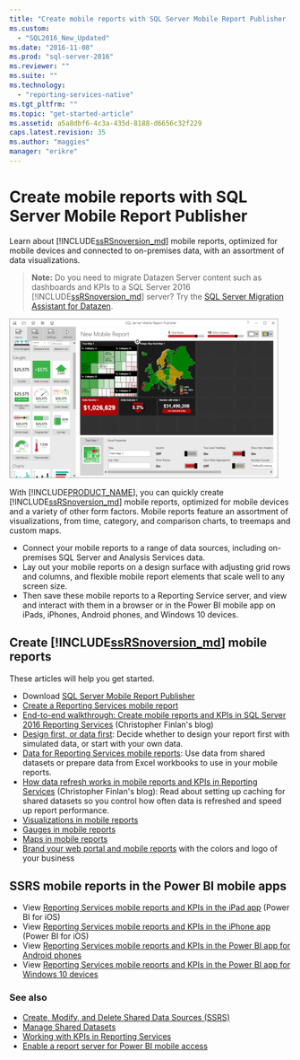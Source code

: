 ```yaml
---
title: "Create mobile reports with SQL Server Mobile Report Publisher | Microsoft Docs"
ms.custom: 
  - "SQL2016_New_Updated"
ms.date: "2016-11-08"
ms.prod: "sql-server-2016"
ms.reviewer: ""
ms.suite: ""
ms.technology: 
  - "reporting-services-native"
ms.tgt_pltfrm: ""
ms.topic: "get-started-article"
ms.assetid: a5a8dbf6-4c3a-435d-8188-d6656c32f229
caps.latest.revision: 35
ms.author: "maggies"
manager: "erikre"
---
```

# Create mobile reports with SQL Server Mobile Report Publisher
Learn about [!INCLUDE[ssRSnoversion_md](../../a9notintoc/includes/ssrsnoversion-md.md)] mobile reports, optimized for mobile devices and connected to on-premises data, with an assortment of data visualizations. 

> **Note:** Do you need to migrate Datazen Server content such as dashboards and KPIs to a SQL Server 2016 [!INCLUDE[ssRSnoversion_md](../../a9notintoc/includes/ssrsnoversion-md.md)] server? Try the [SQL Server Migration Assistant for Datazen](https://www.microsoft.com/en-us/download/details.aspx?id=53128). 
 
![SS_MRP_LayoutTabSm](../../reporting-services/media/ss-mrp-layouttabsm.png)  

With [!INCLUDE[PRODUCT_NAME](../../a9retired/includes/ss-mobilereptpub-long.md)], you can quickly create [!INCLUDE[ssRSnoversion_md](../../a9notintoc/includes/ssrsnoversion-md.md)] mobile reports, optimized for mobile devices and a variety of other form factors. Mobile reports feature an assortment of visualizations, from time, category, and comparison charts, to treemaps and custom maps. 

* Connect your mobile reports to a range of data sources, including on-premises SQL Server and Analysis Services data. 
* Lay out your mobile reports on a design surface with adjusting grid rows and columns, and flexible mobile report elements that scale well to any screen size. 
* Then save these mobile reports to a Reporting Service server, and view and interact with them in a browser or in the Power BI mobile app on iPads, iPhones, Android phones, and Windows 10 devices.
  
## Create [!INCLUDE[ssRSnoversion_md](../../a9notintoc/includes/ssrsnoversion-md.md)]  mobile reports  
  
These articles will help you get started.
-  Download [SQL Server Mobile Report Publisher](http://go.microsoft.com/fwlink/?LinkID=733527)  
-  [Create a Reporting Services mobile report](../../reporting-services/mobile-reports/create-a-reporting-services-mobile-report.md)  
-  [End-to-end walkthrough: Create mobile reports and KPIs in SQL Server 2016 Reporting Services](http://christopherfinlan.com/2015/12/21/how-to-create-mobile-reports-and-kpis-in-sql-server-reporting-services-2016-an-end-to-end-walkthrough/) (Christopher Finlan's blog)  
- [Design first, or data first](../../reporting-services/mobile-reports/design-first-or-data-first-when-creating-in-reporting-services-mobile-reports.md): Decide whether to design your report first with simulated data, or start with your own data.  
- [Data for Reporting Services mobile reports](../../reporting-services/mobile-reports/data-for-reporting-services-mobile-reports.md): Use data from shared datasets or prepare data from Excel workbooks to use in your mobile reports.
- [How data refresh works in mobile reports and KPIs in Reporting Services](http://christopherfinlan.com/2016/02/10/so-refreshinghow-data-refresh-works-with-mobile-reports-and-kpis-in-reporting-services/) (Christopher Finlan's blog): Read about setting up caching for shared datasets so you control how often data is refreshed and speed up report performance.
- [Visualizations in mobile reports](../../reporting-services/mobile-reports/add-visualizations-to-reporting-services-mobile-reports.md)
- [Gauges in mobile reports](../../reporting-services/mobile-reports/add-gauges-to-mobile-reports-reporting-services.md)
- [Maps in mobile reports](../../reporting-services/mobile-reports/maps-in-reporting-services-mobile-reports.md)
- [Brand your web portal and mobile reports](../../reporting-services/branding-the-web-portal.md) with the colors and logo of your business
  
## SSRS mobile reports in the Power BI mobile apps

-  View [Reporting Services mobile reports and KPIs in the iPad app](https://powerbi.microsoft.com/documentation/powerbi-mobile-ipad-kpis-mobile-reports)  (Power BI for iOS)  
-  View [Reporting Services mobile reports and KPIs in the iPhone app](https://powerbi.microsoft.com/documentation/powerbi-mobile-iphone-kpis-mobile-reports) (Power BI for iOS)  
-  View [Reporting Services mobile reports and KPIs in the Power BI app for Android phones](https://powerbi.microsoft.com/documentation/powerbi-mobile-android-kpis-mobile-reports)
-  View [Reporting Services  mobile reports and KPIs in the Power BI app for Windows 10 devices](https://powerbi.microsoft.com/documentation/powerbi-mobile-win10-kpis-mobile-reports/)    

### See also  
  
-   [Create, Modify, and Delete Shared Data Sources (SSRS)](../../reporting-services/report-data/create-modify-and-delete-shared-data-sources-ssrs.md)  
-   [Manage Shared Datasets](../../reporting-services/report-data/manage-shared-datasets.md)  
-  [Working with KPIs in Reporting Services](../../reporting-services/working-with-kpis-in-reporting-services.md)  
- [Enable a report server for Power BI mobile access](../../reporting-services/report-server/enable-a-report-server-for-power-bi-mobile-access.md)  

  
  

